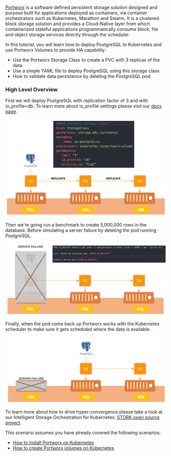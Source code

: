 [Portworx](https://portworx.com/) is a software defined persistent storage solution designed and purpose built for applications deployed as containers, via container orchestrators such as Kubernetes, Marathon and Swarm. It is a clustered block storage solution and provides a Cloud-Native layer from which containerized stateful applications programmatically consume block, file and object storage services directly through the scheduler.

In this tutorial, you will learn how to deploy PostgreSQL to Kubernetes and use Portworx Volumes to provide HA capability:
* Use the Portworx Storage Class to create a PVC with 3 replicas of the data
* Use a simple YAML file to deploy PostgreSQL using this storage class
* How to validate data persistence by deleting the PostgreSQL pod

### High Level Overview

First we will deploy PostgreSQL with replication factor of 3 and with io_profile=db. To learn more about io_profile settings please visit our [docs page](https://docs.portworx.com/maintain/performance/tuning.html#volume-granular-performance-tuning).

![alt text](https://github.com/fmrtl73/katacoda-scenarios-1/blob/master/px-k8s-postgres/images/postgres-image1.png?raw=true "PostgreSQL using PX Volume")

Then we're going run a benchmark to create 5,000,000 rows in the database. Before simulating a server failure by deleting the pod running PostgreSQL.

![alt text](https://github.com/fmrtl73/katacoda-scenarios-1/blob/master/px-k8s-postgres/images/simulate-server-failure.png?raw=true "Simulate Server Failure")

Finally, when the pod come back up Portworx works with the Kubernetes scheduler to make sure it gets scheduled where the data is available.

![alt text](https://github.com/fmrtl73/katacoda-scenarios-1/blob/master/px-k8s-postgres/images/end-state.png?raw=true "Postgres Pod is reattached to it's data")


To learn more about how to drive hyper-convergence please take a look at our Intelligent Storage Orchestration for Kubernetes: [STORK open source project](https://portworx.com/stork-storage-orchestration-kubernetes/).

This scenario assumes you have already covered the following scenarios:
* [How to install Portworx on Kubernetes](https://www.katacoda.com/portworx/scenarios/deploy-px-k8s)
* [How to create Portworx volumes on Kubernetes](https://www.katacoda.com/portworx/scenarios/px-k8s-vol-basic)
